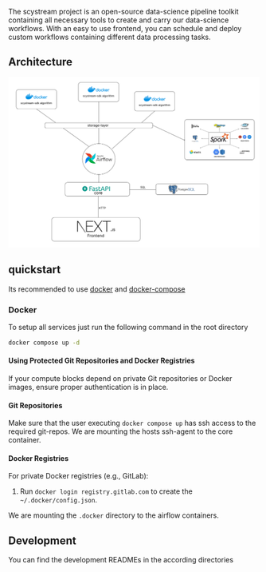 The scystream project is an open-source data-science pipeline toolkit containing all necessary tools to create and carry our data-science workflows.
With an easy to use frontend, you can schedule and deploy custom workflows containing different data processing tasks.

## Architecture

![.assets/arch.png](.assets/arch.png)

## quickstart

Its recommended to use [docker](https://docs.docker.com/get-docker/) and [docker-compose](https://docs.docker.com/compose/install/)

### Docker

To setup all services just run the following command in the root directory

```sh
docker compose up -d
```

#### Using Protected Git Repositories and Docker Registries

If your compute blocks depend on private Git repositories or Docker images, ensure proper authentication is in place.

#### Git Repositories

Make sure that the user executing `docker compose up` has ssh access to the required git-repos.
We are mounting the hosts ssh-agent to the core container.

#### Docker Registries

For private Docker registries (e.g., GitLab):

1. Run `docker login registry.gitlab.com` to create the `~/.docker/config.json`.

We are mounting the `.docker` directory to the airflow containers.

## Development

You can find the development READMEs in the according directories


